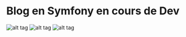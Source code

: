 # Blog en Symfony en cours de Dev

![alt tag](https://user-images.githubusercontent.com/52196263/84603877-38d28380-ae92-11ea-8f56-0ffbf9a9f60a.PNG)
![alt tag](https://user-images.githubusercontent.com/52196263/84603876-3839ed00-ae92-11ea-9411-61fb840de550.PNG)
![alt tag](https://user-images.githubusercontent.com/52196263/84603878-38d28380-ae92-11ea-8b3c-93e32a48cbd3.PNG)

